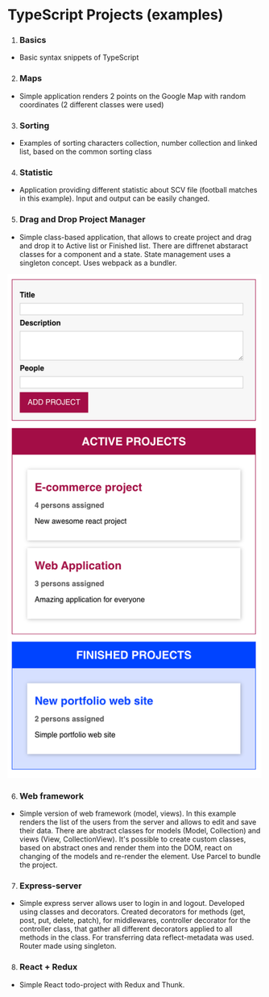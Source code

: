 # TypeScript Projects (examples)

1. ### Basics

- Basic syntax snippets of TypeScript

2. ### Maps

- Simple application renders 2 points on the Google Map with random coordinates (2 different classes were used)

3. ### Sorting

- Examples of sorting characters collection, number collection and linked list, based on the common sorting class

4. ### Statistic

- Application providing different statistic about SCV file (football matches in this example). Input and output can be easily changed.

5. ### Drag and Drop Project Manager

- Simple class-based application, that allows to create project and drag and drop it to Active list or Finished list. There are diffrenet abstaract classes for a component and a state. State management uses a singleton concept. Uses webpack as a bundler.

![project-preview](screens/dragNdrop.screen.png)

6. ### Web framework

- Simple version of web framework (model, views). In this example renders the list of the users from the server and allows to edit and save their data. There are abstract classes for models (Model, Collection) and views (View, CollectionView). It's possible to create custom classes, based on abstract ones and render them into the DOM, react on changing of the models and re-render the element. Use Parcel to bundle the project.

7. ### Express-server

- Simple express server allows user to login in and logout. Developed using classes and decorators. Created decorators for methods (get, post, put, delete, patch), for middlewares, controller decorator for the controller class, that gather all different decorators applied to all methods in the class. For transferring data reflect-metadata was used. Router made using singleton.

8. ### React + Redux

- Simple React todo-project with Redux and Thunk.
